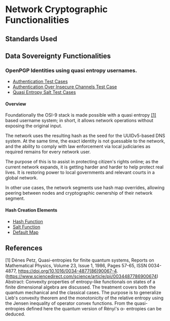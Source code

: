 # Network Cryptographic Functionalities 

## Standards Used

## Data Sovereignty Functionalities

### OpenPGP Identities using quasi entropy usernames.

- [Authentication Test Cases](https://github.com/dAppServer/server/blob/main/test/auth/user.test.ts)
- [Authentication Over Insecure Channels Test Case](https://github.com/dAppServer/server/blob/main/test/auth/rest.test.ts)
- [Quasi Entropy Salt Test Cases](https://github.com/dAppServer/server/blob/main/test/crypt/quasi-salt.test.ts)

#### Overview

Foundationally the OSI-9 stack is made possible with a quasi entropy [[1]](#1) based username system; in short, it allows network operations without exposing the original input.

The network uses the resulting hash as the seed for the UUIDv5-based DNS system. At the same time, the exact identity is not guessable to the network, and the ability to comply with law enforcement via local judiciaries as required remains for every network user.

The purpose of this is to assist in protecting citizen's rights online; as the current network expands, it is getting harder and harder to help protect real lives. It is restoring power to local governments and relevant courts in a global network.

In other use cases, the network segments use hash map overrides, allowing peering between nodes and cryptographic ownership of their network segment.

#### Hash Creation Elements

- [Hash Function](https://github.com/dAppServer/server/blob/aa8b0168e9778417b55c28ddd39ff75f553054e6/src/services/crypt/quasi-salt.ts#L38)
- [Salt Function](https://github.com/dAppServer/server/blob/aa8b0168e9778417b55c28ddd39ff75f553054e6/src/services/crypt/quasi-salt.ts#L48)
- [Default Map](https://github.com/dAppServer/server/blob/aa8b0168e9778417b55c28ddd39ff75f553054e6/src/services/crypt/quasi-salt.ts#L11)

## References
<a id="1">[1]</a> 
Dénes Petz,
Quasi-entropies for finite quantum systems,
Reports on Mathematical Physics,
Volume 23, Issue 1,
1986,
Pages 57-65,
ISSN 0034-4877,
https://doi.org/10.1016/0034-4877(86)90067-4.
(https://www.sciencedirect.com/science/article/pii/0034487786900674)
Abstract: Convexity properties of entropy-like functionals on states of a finite dimensional algebra are discussed. The treatment covers both the quantum mechanical and the classical cases. The purpose is to generalize Lieb's convexity theorem and the monotonicity of the relative entropy using the Jensen inequality of operator convex functions. From the quasi-entropies defined here the quantum version of Rényi's α- entropies can be deduced.
